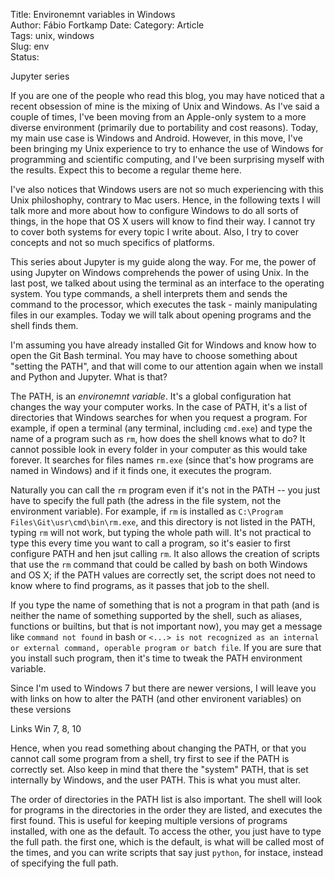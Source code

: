Title: Environemnt variables in Windows  
Author: Fábio Fortkamp
Date:
Category: Article  
Tags: unix, windows  
Slug: env  
Status:

Jupyter series

If you are one of the people who read this blog, you may have noticed that a recent obsession of mine is the mixing of Unix and Windows. As I've said a couple of times, I've been moving from an Apple-only system to a more diverse environment (primarily due to portability and cost reasons). Today, my main use case is Windows and Android. However, in this move, I've been bringing my Unix experience to try to enhance the use of Windows for programming and scientific computing, and I've been surprising myself with the results. Expect this to become a regular theme here.

I've also notices that Windows users are not so much experiencing with this Unix philoshophy, contrary to Mac users. Hence, in the following texts I will talk more and more about how to configure Windows to do all sorts of things, in the hope that OS X users will know to find their way. I cannot try to cover both systems for every topic I write about. Also, I try to cover concepts and not so much specifics of platforms.

This series about Jupyter is my guide along the way. For me, the power of using Jupyter on Windows comprehends the power of using Unix. In the last post, we talked about using the terminal as an interface to the operating system. You type commands, a shell interprets them and sends the command to the processor, which executes the task - mainly manipulating files in our examples. Today we will talk about opening programs and the shell finds them.

I'm assuming you have already installed Git for Windows and know how to open the Git Bash terminal. You may have to choose something about "setting the PATH", and that will come to our attention again when we install and Python and Jupyter. What is that?

The PATH, is an *environemnt variable*. It's a global configuration hat changes the way your computer works. In the case of PATH, it's a list of directories that Windows searches for when you request a program. For example, if open a terminal (any terminal, including `cmd.exe`) and type the name of a program such as `rm`, how does the shell knows what to do? It cannot possible look in every folder in your computer as this would take forever. It searches for files names `rm.exe` (since that's how programs are named in Windows) and if it finds one, it executes the program.

Naturally you can call the `rm` program even if it's not in the PATH --  you just have to specify the full path (the adress in the file system, not the environment variable). For example, if `rm` is installed as `C:\Program Files\Git\usr\cmd\bin\rm.exe`, and this directory is not listed in the PATH, typing `rm` will not work, but typing the whole path will. It's not practical to type this every time you want to call a program, so it's easier to first configure PATH and hen jsut calling `rm`. It also allows the creation of scripts that use the `rm` command that could be called by bash on both Windows and OS X; if the PATH values are correctly set, the script does not need to know where to find programs, as it passes that job to the shell.

If you type the name of something that is not a program in that path (and is neither the name of something supported by the shell, such as aliases, functions or builtins, but that is not important now), you may get a message like `command not found` in bash or `<...> is not recognized as an internal or external command, operable program or batch file`. If you are sure that you install such program, then it's time to tweak the PATH environment variable.

Since I'm used to Windows 7 but there are newer versions, I will leave you with links on how to alter the PATH (and other environent variables) on these versions

Links Win 7, 8, 10

Hence, when you read something about changing the PATH, or that you cannot call some program from a shell, try first to see if the PATH is correctly set. Also keep in mind that there the "system" PATH, that is set internally by Windows, and the user PATH. This is what you must alter.

The order of directories in the PATH list is also important. The shell will look for programs in the directories in the order they are listed, and executes the first found. This is useful for keeping multiple versions of programs installed, with one as the default. To access the other, you just have to type the full path. the first one, which is the default, is what will be called most of the times, and you can write scripts that say just `python`, for instace, instead of specifying the full path.
